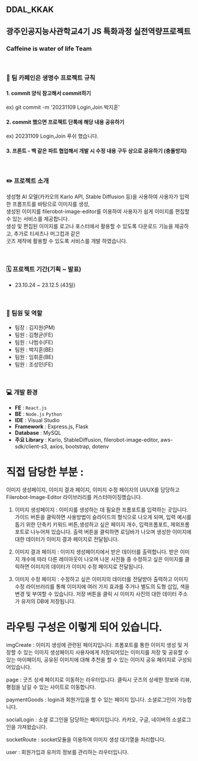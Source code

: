 ## DDAL_KKAK
## 광주인공지능사관학교4기 JS 특화과정 실전역량프로젝트
### Caffeine is water of life Team

<br/>

### 📌 팀 카페인은 생명수 프로젝트 규칙

#### 1. commit 양식 참고해서 commit하기<br/>
ex) git commit -m '20231109 Login,Join 박지훈'<br/>
#### 2. commit 했으면 프로젝트 단톡에 해당 내용 공유하기<br/>
ex) 20231109 Login,Join 푸쉬 했습니다.<br/>
#### 3. 프론트 - 백 같은 파트 협업해서 개발 시 수정 내용 구두 상으로 공유하기 (충돌방지)


<br/>

### ✏️ 프로젝트 소개
생성형 AI 모델(카카오의 Karlo API, Stable Diffusion 등)을 사용하여 사용자가 입력한 프롬프트를 바탕으로 이미지를 생성,  <br/>
생성된 이미지를 filerobot-image-editor를 이용하여 사용자가 쉽게 이미지를 편집할 수 있는 서비스를 제공합니다.<br/>
생성 및 편집된 이미지를 로고나 포스터에서 활용할 수 있도록 다운로드 기능을 제공하고, 추가로 티셔츠나 머그컵과 같은<br/>
굿즈 제작에 활용할 수 있도록 서비스를 개발 하였습니다.

<br/>

### 🗓️ 프로젝트 기간(기획 ~ 발표)
* 23.10.24 ~ 23.12.5 (43일)

<br/>

### 🫵 팀원 및 역할
* 팀장 : 김지원(PM)
* 팀원 : 김형균(FE)
* 팀원 : 나범수(FE)
* 팀원 : 박지훈(BE) 
* 팀원 : 임휘훈(BE)
* 팀원 : 조성민(FE)

<br/>

### 💻 개발 환경
- **FE** : `React.js`
- **BE** : `Node.js` `Python`
- **IDE** : Visual Studio
- **Framework** : Express.js, Flask
- **Database** : MySQL
- **주요 Library** : Karlo, StableDiffusion, filerobot-image-editor, aws-sdk/client-s3, axios, bootstrap, dotenv


# 직접 담당한 부분 : 

이미지 생성페이지, 이미지 결과 페이지, 이미지 수정 페이지의 UI/UX를 담당하고 Filerobot-Image-Editor 라이브러리를 커스터마이징했습니다.

1. 이미지 생성페이지 : 이미지를 생성하는 데 필요한 프롬포트를 입력하는 곳입니다. 가이드 버튼을 클릭하면 사용방법이 슬라이드의 형식으로 나오게 되며, 입력 예시를 돕기 위한 단축키 키워드 버튼,생성하고 싶은 페이지 개수, 입력프롬포트, 제외프롬포트로 나누어져 있습니다. 출력 버튼을 클릭하면 로딩바가 나오며 생성한 이미지에 대한 데이터가 이미지 결과 페이지로 전달됩니다.

2. 이미지 결과 페이지 : 이미지 생성페이지에서 받은 데이터를 출력합니다. 받은 이미지 개수에 따라 다른 레이아웃이 나오며 나온 사진들 중 수정하고 싶은 이미지를 클릭하면 이미지의 데이터가 이미지 수정 페이지로 전달됩니다.

3. 이미지 수정 페이지 : 수정하고 싶은 이미지의 데이터를 전달받아 출력하고 이미지 수정 라이브러리를 통해 이미지에 여러 가지 효과를 주거나 별도의 도형 삽입, 색을 변경 및 부여할 수 있습니다. 저장 버튼을 클릭 시 이미지 사진의 대한 데이터 주소가 유저의 DB에 저장됩니다.


# 라우팅 구성은 이렇게 되어 있습니다.
imgCreate : 이미지 생성에 관련된 페이지입니다. 프롬포트를 통한 이미지 생성 및 저장할 수 있는 이미지 생성페이지 사용자에게 저장되어있는 이미지를 저장 및 공유할 수 있는 마이페이지, 공유된 이미지에 대해 추천을 할 수 있는 이미지 공유 페이지로 구성되어있습니다.

page : 굿즈 상세 페이지로 이동하는 라우터입니다. 클릭시 굿즈의 상세한 정보와 리뷰, 평점을 남길 수 있는 사이트로 이동합니다.

paymentGoods : login과 회원가입을 할 수 있는 페이지 입니다. 소셜로그인이 가능합니다.

socialLogin : 소셜 로그인을 담당하는 페이지입니다. 카카오, 구글, 네이버의 소셜로그인을 가져왔습니다.

socketRoute : socket모듈을 이용하여 이미지 생성 대기열을 처리합니다.

user : 회원가입과 유저의 정보를 관리하는 라우터입니다.
